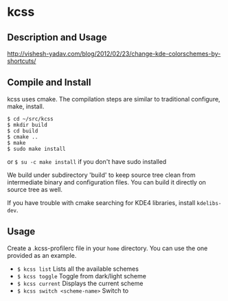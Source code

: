 kcss
====

Description and Usage
---------------------
http://vishesh-yadav.com/blog/2012/02/23/change-kde-colorschemes-by-shortcuts/

Compile and Install
-------------------

kcss uses cmake. The compilation steps are similar to traditional configure,
make, install.

    $ cd ~/src/kcss
    $ mkdir build
    $ cd build
    $ cmake ..
    $ make
    $ sudo make install
    
or `$ su -c make install` if you don't have sudo installed

We build under subdirectory 'build' to keep source tree clean from intermediate
binary and configuration files. You can build it directly on source tree as
well. 

If you have trouble with cmake searching for KDE4 libraries, install `kdelibs-dev`.

Usage
-----
Create a .kcss-profilerc file in your `home` directory. You can use the one provided as an example.

  * `$ kcss list` Lists all the available schemes
  * `$ kcss toggle` Toggle from dark/light scheme
  * `$ kcss current` Displays the current scheme
  * `$ kcss switch <scheme-name>` Switch to <scheme-name>
